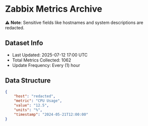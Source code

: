 # Zabbix Metrics Archive

⚠️ **Note**: Sensitive fields like hostnames and system descriptions are redacted.

## Dataset Info
- Last Updated: 2025-07-12 17:00 UTC
- Total Metrics Collected: 1062
- Update Frequency: Every (1) hour

## Data Structure
```json
{
    "host": "redacted",
    "metric": "CPU Usage",
    "value": "12.5",
    "units": "%",
    "timestamp": "2024-05-21T12:00:00"
}
```
